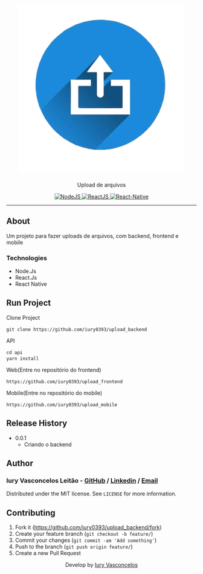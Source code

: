 <h1 align="center"><img src="./.gitdocs/logo.png" alt="Upload" /></h1>
<p align="center">Upload de arquivos</p>
<p align="center">
  <a href="https://nodejs.org/en/">
    <img src="https://img.shields.io/static/v1?label=Node&message=JS&color=blue?style=plastic&logo=Node.js" alt="NodeJS" />
  </a>
  <a href="https://reactjs.org/">
    <img src="https://img.shields.io/static/v1?label=React&message=JS&color=blue?style=plastic&logo=React" alt="ReactJS" />
  </a>
  <a href="https://reactnative.dev/">
    <img src="https://img.shields.io/static/v1?label=React&message=Native&color=blue?style=plastic&logo=React" alt="React-Native" />
  </a>
</p>

---

## About

Um projeto para fazer uploads de arquivos, com backend, frontend e mobile

### Technologies

<ul>
    <li>Node.Js</li>
    <li>React.Js</li>
    <li>React Native</li>
</ul>

## Run Project

Clone Project

```git
git clone https://github.com/iury0393/upload_backend
```

API

```ssh
cd api
yarn install
```

Web(Entre no repositório do frontend)

```ssh
https://github.com/iury0393/upload_frontend
```

Mobile(Entre no repositório do mobile)

```ssh
https://github.com/iury0393/upload_mobile
```
## Release History

- 0.0.1
  - Criando o backend

## Author

### Iury Vasconcelos Leitão - [GitHub](https://github.com/iury0393) / [Linkedin](https://www.linkedin.com/in/iury-vasconcelos-dev/) / [Email](mailto:iury0393@gmail.com)

Distributed under the MIT license. See `LICENSE` for more information.

## Contributing

1. Fork it (<https://github.com/iury0393/upload_backend/fork>)
2. Create your feature branch (`git checkout -b feature/`)
3. Commit your changes (`git commit -am 'Add something'`)
4. Push to the branch (`git push origin feature/`)
5. Create a new Pull Request

<p align="center">Develop by <a href="https://github.com/iury0393">Iury Vasconcelos</a></p>